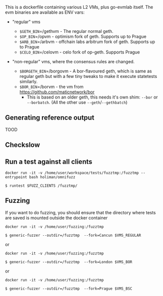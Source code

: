This is a dockerfile containing various L2 VMs, plus go-evmlab itself.
The evm binaries are available as ENV vars:

- "regular" vms
  - `$GETH_BIN`=/gethvm - The regular normal geth.
  - `$OP_BIN`=/opvm - optimism fork of geth. Supports up to Prague
  - `$ARB_BIN`=/arbvm - offchain labs arbitrum fork of geth. Supports up to Prague
  - `$CELO_BIN`=/celovm - celo fork of op-geth. Supports Prague

- "non-regular" vms, where the consensus rules are changed.
  - `$BORGETH_BIN`=/borgovm - A bor-flavoured geth, which is same as regular geth but with a few tiny tweaks to make it execute statetests similarly.
  - `$BOR_BIN`=/borvm - the vm from https://github.com/maticnetwork/bor
    - This is based on an older geth, this needs it's own shim: `--bor` or `--borbatch`. (All the other use `--geth`/`--gethbatch`)


## Generating reference output

TOOD

## Checkslow

## Run a test against all clients

```
docker run -it -v /home/user/workspace/tests/fuzztmp:/fuzztmp --entrypoint bash holiman/omnifuzz

$ runtest $FUZZ_CLIENTS /fuzztmp/
```


## Fuzzing

If you want to do fuzzing, you should ensure that the directory where tests are saved is mounted outside the docker container

```
docker run -it -v /home/user/fuzzing:/fuzztmp

$ generic-fuzzer --outdir=/fuzztmp  --fork=Cancun $VMS_REGULAR
```
or
```
docker run -it -v /home/user/fuzzing:/fuzztmp

$ generic-fuzzer --outdir=/fuzztmp  --fork=London $VMS_BOR
```
or
```
docker run -it -v /home/user/fuzzing:/fuzztmp

$ generic-fuzzer --outdir=/fuzztmp  --fork=Prague $VMS_BSC
```
